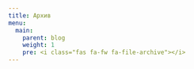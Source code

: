 ```yaml
---
title: Архив
menu:
  main:
    parent: blog
    weight: 1
    pre: <i class="fas fa-fw fa-file-archive"></i>
---
```

